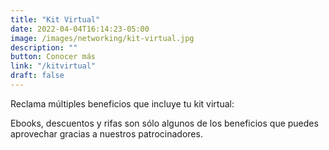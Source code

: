 ```yaml
---
title: "Kit Virtual"
date: 2022-04-04T16:14:23-05:00
image: /images/networking/kit-virtual.jpg
description: ""
button: Conocer más
link: "/kitvirtual"
draft: false
---
```


Reclama múltiples beneficios que incluye tu kit virtual:

Ebooks, descuentos y rifas son sólo algunos de los beneficios que puedes aprovechar gracias a nuestros patrocinadores.